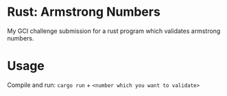 # Rust: Armstrong Numbers

My GCI challenge submission for a rust program which validates armstrong numbers.

# Usage

Compile and run:
`cargo run` + `<number which you want to validate>`